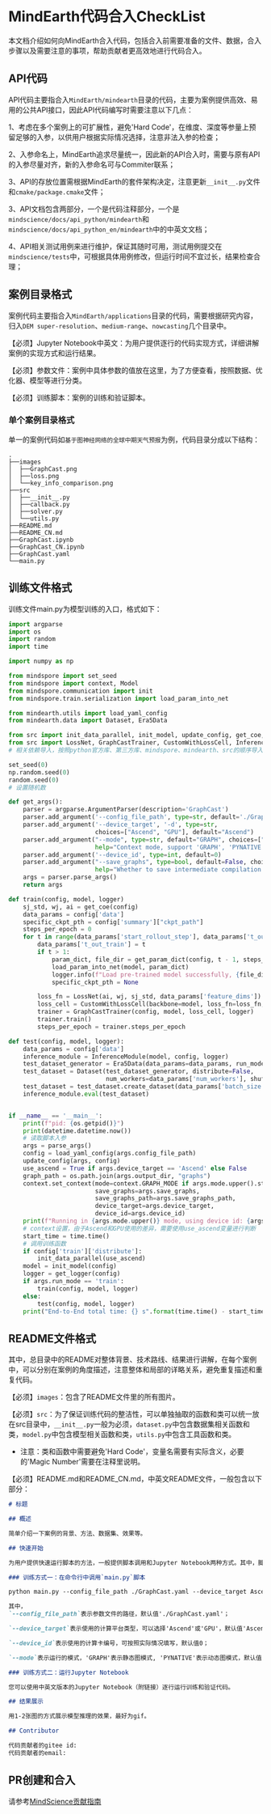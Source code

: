 # MindEarth代码合入CheckList

本文档介绍如何向MindEarth合入代码，包括合入前需要准备的文件、数据，合入步骤以及需要注意的事项，帮助贡献者更高效地进行代码合入。

## API代码

API代码主要指合入`MindEarth/mindearth`目录的代码，主要为案例提供高效、易用的公共API接口，因此API代码编写时需要注意以下几点：

1、考虑在多个案例上的可扩展性，避免'Hard Code'，在维度、深度等参量上预留足够的入参，以供用户根据实际情况选择，注意非法入参的检查；

2、入参命名上，MindEarth追求尽量统一，因此新的API合入时，需要与原有API的入参尽量对齐，新的入参命名可与Commiter联系；

3、API的存放位置需根据MindEarth的套件架构决定，注意更新`__init__.py`文件和`cmake/package.cmake`文件；

3、API文档包含两部分，一个是代码注释部分，一个是`mindscience/docs/api_python/mindearth`和`mindscience/docs/api_python_en/mindearth`中的中英文文档；

4、API相关测试用例来进行维护，保证其随时可用，测试用例提交在`mindscience/tests`中，可根据具体用例修改，但运行时间不宜过长，结果检查合理；

## 案例目录格式

案例代码主要指合入`MindEarth/applications`目录的代码，需要根据研究内容，归入`DEM super-resolution`、`medium-range`、`nowcasting`几个目录中。

【必须】Jupyter Notebook中英文：为用户提供逐行的代码实现方式，详细讲解案例的实现方式和运行结果。

【必须】参数文件：案例中具体参数的值放在这里，为了方便查看，按照数据、优化器、模型等进行分类。

【必须】训练脚本：案例的训练和验证脚本。

### 单个案例目录格式

单一的案例代码如`基于图神经网络的全球中期天气预报`为例，代码目录分成以下结构：

```shell
.
├──images
│  ├──GraphCast.png
│  ├──loss.png
│  └──key_info_comparison.png
├──src
│  ├──__init__.py
│  ├──callback.py
│  ├──solver.py
│  └──utils.py
├──README.md
├──README_CN.md
├──GraphCast.ipynb
├──GraphCast_CN.ipynb
├──GraphCast.yaml
└──main.py
```

## 训练文件格式

训练文件main.py为模型训练的入口，格式如下：

```python
import argparse
import os
import random
import time

import numpy as np

from mindspore import set_seed
from mindspore import context, Model
from mindspore.communication import init
from mindspore.train.serialization import load_param_into_net

from mindearth.utils import load_yaml_config
from mindearth.data import Dataset, Era5Data

from src import init_data_parallel, init_model, update_config, get_coe, get_param_dict
from src import LossNet, GraphCastTrainer, CustomWithLossCell, InferenceModule
# 相关依赖导入，按照python官方库、第三方库、mindspore、mindearth、src的顺序导入，导入mindearth时，精确到二级目录

set_seed(0)
np.random.seed(0)
random.seed(0)
# 设置随机数

def get_args():
    parser = argparse.ArgumentParser(description='GraphCast')
    parser.add_argument('--config_file_path', type=str, default='./GraphCast.yaml')
    parser.add_argument('--device_target', '-d', type=str,
                        choices=["Ascend", "GPU"], default="Ascend")
    parser.add_argument("--mode", type=str, default="GRAPH", choices=["GRAPH", "PYNATIVE"],
                        help="Context mode, support 'GRAPH', 'PYNATIVE'")
    parser.add_argument('--device_id', type=int, default=0)
    parser.add_argument("--save_graphs", type=bool, default=False, choices=[True, False],
                        help="Whether to save intermediate compilation graphs")
    args = parser.parse_args()
    return args

def train(config, model, logger)
    sj_std, wj, ai = get_coe(config)
    data_params = config['data']
    specific_ckpt_pth = config['summary']["ckpt_path"]
    steps_per_epoch = 0
    for t in range(data_params['start_rollout_step'], data_params['t_out_train'] + 1):
        data_params['t_out_train'] = t
        if t > 1:
            param_dict, file_dir = get_param_dict(config, t - 1, steps_per_epoch, specific_ckpt_pth=specific_ckpt_pth)
            load_param_into_net(model, param_dict)
            logger.info(f"Load pre-trained model successfully, {file_dir}")
            specific_ckpt_pth = None

        loss_fn = LossNet(ai, wj, sj_std, data_params['feature_dims'])
        loss_cell = CustomWithLossCell(backbone=model, loss_fn=loss_fn, data_params=data_params)
        trainer = GraphCastTrainer(config, model, loss_cell, logger)
        trainer.train()
        steps_per_epoch = trainer.steps_per_epoch

def test(config, model, logger):
    data_params = config['data']
    inference_module = InferenceModule(model, config, logger)
    test_dataset_generator = Era5Data(data_params=data_params, run_mode='test')
    test_dataset = Dataset(test_dataset_generator, distribute=False,
                           num_workers=data_params['num_workers'], shuffle=False)
    test_dataset = test_dataset.create_dataset(data_params['batch_size'])
    inference_module.eval(test_dataset)


if __name__ == '__main__':
    print(f"pid: {os.getpid()}")
    print(datetime.datetime.now())
    # 读取脚本入参
    args = parse_args()
    config = load_yaml_config(args.config_file_path)
    update_config(args, config)
    use_ascend = True if args.device_target == 'Ascend' else False
    graph_path = os.path.join(args.output_dir, "graphs")
    context.set_context(mode=context.GRAPH_MODE if args.mode.upper().startswith("GRAPH") else context.PYNATIVE_MODE,
                        save_graphs=args.save_graphs,
                        save_graphs_path=args.save_graphs_path,
                        device_target=args.device_target,
                        device_id=args.device_id)
    print(f"Running in {args.mode.upper()} mode, using device id: {args.device_id}.")
    # context设置，由于Ascend和GPU使用的差异，需要使用use_ascend变量进行判断
    start_time = time.time()
    # 调用训练函数
    if config['train']['distribute']:
        init_data_parallel(use_ascend)
    model = init_model(config)
    logger = get_logger(config)
    if args.run_mode == 'train':
        train(config, model, logger)
    else:
        test(config, model, logger)
    print("End-to-End total time: {} s".format(time.time() - start_time))
```

## README文件格式

其中，总目录中的README对整体背景、技术路线、结果进行讲解，在每个案例中，可以分别在案例的角度描述，注意整体和局部的详略关系，避免重复描述和重复代码。

【必须】`images`：包含了README文件里的所有图片。

【必须】`src`：为了保证训练代码的整洁性，可以单独抽取的函数和类可以统一放在src目录中，`__init__.py`一般为必须，`dataset.py`中包含数据集相关函数和类，`model.py`中包含模型相关函数和类，`utils.py`中包含工具函数和类。

* 注意：类和函数中需要避免'Hard Code'，变量名需要有实际含义，必要的'Magic Number'需要在注释里说明。

【必须】README.md和README_CN.md，中英文README文件，一般包含以下部分：

```md
# 标题

## 概述

简单介绍一下案例的背景、方法、数据集、效果等。

## 快速开始

为用户提供快速运行脚本的方法，一般提供脚本调用和Jupyter Notebook两种方式。其中，脚本调用需要展示启动命令的入参含义

### 训练方式一：在命令行中调用`main.py`脚本

python main.py --config_file_path ./GraphCast.yaml --device_target Ascend --device_id 0 --mode GRAPH

其中，
`--config_file_path`表示参数文件的路径，默认值'./GraphCast.yaml'；

`--device_target`表示使用的计算平台类型，可以选择'Ascend'或'GPU'，默认值'Ascend'；

`--device_id`表示使用的计算卡编号，可按照实际情况填写，默认值0；

`--mode`表示运行的模式，'GRAPH'表示静态图模式, 'PYNATIVE'表示动态图模式，默认值'GRAPH'；

### 训练方式二：运行Jupyter Notebook

您可以使用中英文版本的Jupyter Notebook（附链接）逐行运行训练和验证代码。

## 结果展示

用1-2张图的方式展示模型推理的效果，最好为gif。

## Contributor

代码贡献者的gitee id:
代码贡献者的email:

```

## PR创建和合入

请参考[MindScience贡献指南](https://gitee.com/mindspore/mindscience/blob/master/CONTRIBUTION.md)